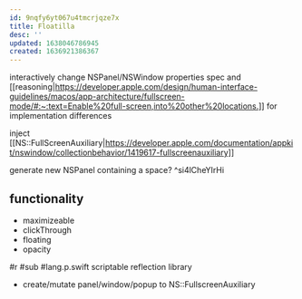 ```yaml
---
id: 9nqfy6yt067u4tmcrjqze7x
title: Floatilla
desc: ''
updated: 1638046786945
created: 1636921386367
---
```


interactively change NSPanel/NSWindow properties
spec and [[reasoning|https://developer.apple.com/design/human-interface-guidelines/macos/app-architecture/fullscreen-mode/#:~:text=Enable%20full-screen,into%20other%20locations.]] for implementation differences

inject [[NS::FullScreenAuxiliary|https://developer.apple.com/documentation/appkit/nswindow/collectionbehavior/1419617-fullscreenauxiliary]]

generate new NSPanel containing a space? ^si4lCheYIrHi

## functionality
- maximizeable
- clickThrough
- floating
- opacity

#r #sub #lang.p.swift
scriptable reflection library

- create/mutate panel/window/popup to NS::FullscreenAuxiliary